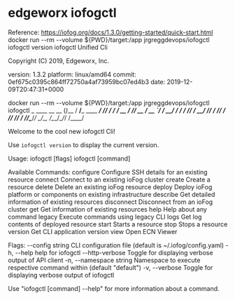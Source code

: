 # edgeworx iofogctl
Reference:  https://iofog.org/docs/1.3.0/getting-started/quick-start.html
docker run --rm --volume ${PWD}/target:/app jrgreggdevops/iofogctl iofogctl version
iofogctl Unified Cli

Copyright (C) 2019, Edgeworx, Inc.

version: 1.3.2
platform: linux/amd64
commit: 0ef675c0395c864ff72750a4af73959bc07ed4b3
date: 2019-12-09T20:47:31+0000


docker run --rm --volume ${PWD}/target:/app jrgreggdevops/iofogctl iofogctl
     _       ____                 __  __
    (_)___  / __/___  ____  _____/ /_/ /
   / / __ \/ /_/ __ \/ __ `/ ___/ __/ /
  / / /_/ / __/ /_/ / /_/ / /__/ /_/ /
 /_/\____/_/  \____/\__, /\___/\__/_/
                   /____/



Welcome to the cool new iofogctl Cli!

Use `iofogctl version` to display the current version.


Usage:
  iofogctl [flags]
  iofogctl [command]

Available Commands:
  configure     Configure SSH details for an existing resource
  connect       Connect to an existing ioFog cluster
  create        Create a resource
  delete        Delete an existing ioFog resource
  deploy        Deploy ioFog platform or components on existing infrastructure
  describe      Get detailed information of existing resources
  disconnect    Disconnect from an ioFog cluster
  get           Get information of existing resources
  help          Help about any command
  legacy        Execute commands using legacy CLI
  logs          Get log contents of deployed resource
  start         Starts a resource
  stop          Stops a resource
  version       Get CLI application version
  view          Open ECN Viewer

Flags:
      --config string      CLI configuration file (default is ~/.iofog/config.yaml)
  -h, --help               help for iofogctl
      --http-verbose       Toggle for displaying verbose output of API client
  -n, --namespace string   Namespace to execute respective command within (default "default")
  -v, --verbose            Toggle for displaying verbose output of iofogctl

Use "iofogctl [command] --help" for more information about a command.
